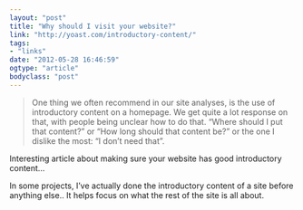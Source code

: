 ```yaml
---
layout: "post"
title: "Why should I visit your website?"
link: "http://yoast.com/introductory-content/"
tags: 
- "links"
date: "2012-05-28 16:46:59"
ogtype: "article"
bodyclass: "post"
---
```


> One thing we often recommend in our site analyses, is the use of introductory content on a homepage. We get quite a lot response on that, with people being unclear how to do that. “Where should I put that content?” or “How long should that content be?” or the one I dislike the most: “I don’t need that”.

Interesting article about making sure your website has good introductory content…

In some projects, I’ve actually done the introductory content of a site before anything else.. It helps focus on what the rest of the site is all about.